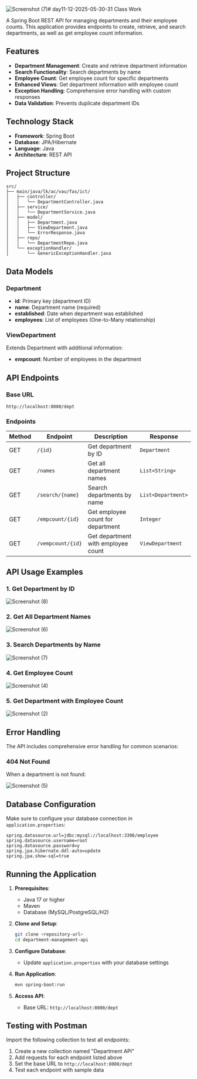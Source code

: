 ![Screenshot (7)](https://github.com/user-attachments/assets/01955a20-c12d-4dfd-b691-5eb1c0bc8c6a)# day11-12-2025-05-30-31 Class Work

A Spring Boot REST API for managing departments and their employee counts. This application provides endpoints to create, retrieve, and search departments, as well as get employee count information.

## Features

- **Department Management**: Create and retrieve department information
- **Search Functionality**: Search departments by name
- **Employee Count**: Get employee count for specific departments
- **Enhanced Views**: Get department information with employee count
- **Exception Handling**: Comprehensive error handling with custom responses
- **Data Validation**: Prevents duplicate department IDs

## Technology Stack

- **Framework**: Spring Boot
- **Database**: JPA/Hibernate
- **Language**: Java
- **Architecture**: REST API

## Project Structure

```
src/
├── main/java/lk/ac/vau/fas/ict/
│   ├── controller/
│   │   └── DepartmentController.java
│   ├── service/
│   │   └── DepartmentService.java
│   ├── model/
│   │   ├── Department.java
│   │   ├── ViewDepartment.java
│   │   └── ErrorResponse.java
│   ├── repo/
│   │   └── DepartmentRepo.java
│   └── exceptionHandler/
│       └── GenericExceptionHandler.java
```

## Data Models

### Department
- **id**: Primary key (department ID)
- **name**: Department name (required)
- **established**: Date when department was established
- **employees**: List of employees (One-to-Many relationship)

### ViewDepartment
Extends Department with additional information:
- **empcount**: Number of employees in the department

## API Endpoints

### Base URL
```
http://localhost:8080/dept
```

### Endpoints

| Method | Endpoint | Description | Response |
|--------|----------|-------------|----------|
| GET | `/{id}` | Get department by ID | `Department` |
| GET | `/names` | Get all department names | `List<String>` |
| GET | `/search/{name}` | Search departments by name | `List<Department>` |
| GET | `/empcount/{id}` | Get employee count for department | `Integer` |
| GET | `/vempcount/{id}` | Get department with employee count | `ViewDepartment` |

## API Usage Examples

### 1. Get Department by ID

![Screenshot (8)](https://github.com/user-attachments/assets/9e275740-6856-4369-8792-49cb527b9fe2)


### 2. Get All Department Names

![Screenshot (6)](https://github.com/user-attachments/assets/a17f8085-336a-4d30-9e98-8156ec195582)


### 3. Search Departments by Name

![Screenshot (7)](https://github.com/user-attachments/assets/87a2998d-f1a3-4bc3-9317-a0cc3f9e8107)

### 4. Get Employee Count

![Screenshot (4)](https://github.com/user-attachments/assets/2d7ff944-e4df-42b3-9da4-26b0b8e83aad)

### 5. Get Department with Employee Count

![Screenshot (2)](https://github.com/user-attachments/assets/67c59a58-a3fa-4dbc-9d1c-13d920dd0749)

## Error Handling

The API includes comprehensive error handling for common scenarios:

### 404 Not Found
When a department is not found:

![Screenshot (5)](https://github.com/user-attachments/assets/b48627e1-26ff-4bd2-8279-c75c1aa42f2e)


## Database Configuration

Make sure to configure your database connection in `application.properties`:

```properties
spring.datasource.url=jdbc:mysql://localhost:3306/employee
spring.datasource.username=root
spring.datasource.password=y
spring.jpa.hibernate.ddl-auto=update
spring.jpa.show-sql=true
```

## Running the Application

1. **Prerequisites**:
   - Java 17 or higher
   - Maven
   - Database (MySQL/PostgreSQL/H2)

2. **Clone and Setup**:
   ```bash
   git clone <repository-url>
   cd department-management-api
   ```

3. **Configure Database**:
   - Update `application.properties` with your database settings

4. **Run Application**:
   ```bash
   mvn spring-boot:run
   ```

5. **Access API**:
   - Base URL: `http://localhost:8080/dept`

## Testing with Postman

Import the following collection to test all endpoints:

1. Create a new collection named "Department API"
2. Add requests for each endpoint listed above
3. Set the base URL to `http://localhost:8080/dept`
4. Test each endpoint with sample data





